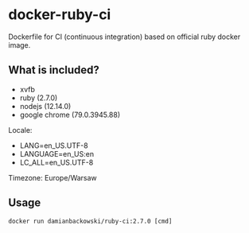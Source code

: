# docker-ruby-ci

Dockerfile for CI (continuous integration) based on official ruby docker image.

## What is included?

* xvfb
* ruby (2.7.0)
* nodejs (12.14.0)
* google chrome (79.0.3945.88)

Locale:

* LANG=en_US.UTF-8
* LANGUAGE=en_US:en
* LC_ALL=en_US.UTF-8

Timezone: Europe/Warsaw

## Usage

```
docker run damianbackowski/ruby-ci:2.7.0 [cmd]
```
